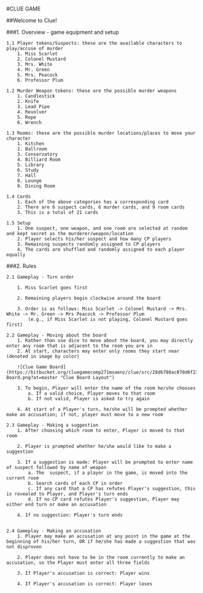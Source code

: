 #CLUE GAME

##Welcome to Clue!

###1. Overview - game equipment and setup

	1.1 Player tokens/Suspects: these are the available characters to play/accuse of murder  
		1. Miss Scarlet   
		2. Colonel Mustard   
		3. Mrs. White   
		4. Mr. Green  
		5. Mrs. Peacock   
		6. Professor Plum   

	1.2 Murder Weapon tokens: these are the possible murder weapons  
		1. Candlestick  
		2. Knife  
		3. Lead Pipe  
		4. Revolver  
		5. Rope  
		6. Wrench  

	1.3 Rooms: these are the possible murder locations/places to move your character  
		1. Kitchen   
		2. Ballroom  
		3. Conservatory   
		4. Billiard Room  
		5. Library  
		6. Study  
		7. Hall  
		8. Lounge   
		9. Dining Room  

	1.4 Cards  
		1. Each of the above categories has a corresponding card  
		2. There are 6 suspect cards, 6 murder cards, and 9 room cards  
		3. This is a total of 21 cards  

	1.5 Setup
		1. One suspect, one weapon, and one room are selected at random and kept secret as the murderer/weapon/location
		2. Player selects his/her suspect and how many CP players
		3. Remaining suspects randomly assigned to CP players
		4. The cards are shuffled and randomly assigned to each player equally

###2. Rules

	2.1 Gameplay - Turn order

		1. Miss Scarlet goes first

		2. Remaining players begin clockwise around the board

		3. Order is as follows: Miss Scarlet -> Colonel Mustard -> Mrs. White -> Mr. Green -> Mrs Peacock -> Professor Plum
			(e.g., if Miss Scarlet is not playing, Colonel Mustard goes first) 

	2.2 Gameplay - Moving about the board
		1. Rather than use dice to move about the board, you may directly enter any room that is adjacent to the room you are in
		2. At start, characters may enter only rooms they start near (denoted in image by color)

		![Clue Game Board](https://bitbucket.org/cluegamecomp271msaenz/clue/src/28d6780ac070d6f236a9012f4f991b78860dbb92/Clue-Board.png?at=master "Clue Board Layout")

		3. To begin, Player will enter the name of the room he/she chooses
			a. If a valid choice, Player moves to that room
			b. If not valid, Player is asked to try again

		4. At start of a Player's turn, he/she will be prompted whether make an accusation; if not, player must move to a new room

	2.3 Gameplay - Making a suggestion
		1. After choosing which room to enter, Player is moved to that room

		2. Player is prompted whether he/she would like to make a suggestion 

		3. If a suggestion is made: Player will be prompted to enter name of suspect followed by name of weapon
			a. The  suspect, if a player in the game, is moved into the current room
			b. Search cards of each CP in order
			c. If any card that a CP has refutes Player's suggestion, this is revealed to Player, and Player's turn ends
			d. If no CP card refutes Player's suggestion, Player may either end turn or make an accusation

		4. If no suggestion: Player's turn ends


	2.4 Gameplay - Making an accusation
		1. Player may make an accusation at any point in the game at the beginning of his/her turn, OR if he/she has made a suggestion that was not disproven

		2. Player does not have to be in the room currently to make an accusation, so the Player must enter all three fields

		3. If Player's accusation is correct: Player wins

		4. If Player's accusation is correct: Player loses

